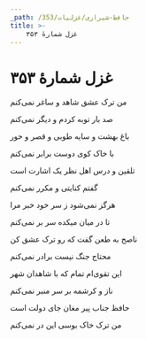 ```yaml
---
_path: /حافظ-شیرازی/غزلیات/353
title: >-
    غزل شمارهٔ ۳۵۳
---
```

# غزل شمارهٔ ۳۵۳

<div class="b" id="bn1"><div class="m1"><p>من ترک عشق شاهد و ساغر نمی‌کنم</p></div>
<div class="m2"><p>صد بار توبه کردم و دیگر نمی‌کنم</p></div></div>
<div class="b" id="bn2"><div class="m1"><p>باغ بهشت و سایه طوبی و قصر و حور</p></div>
<div class="m2"><p>با خاک کوی دوست برابر نمی‌کنم</p></div></div>
<div class="b" id="bn3"><div class="m1"><p>تلقین و درس اهل نظر یک اشارت است</p></div>
<div class="m2"><p>گفتم کنایتی و مکرر نمی‌کنم</p></div></div>
<div class="b" id="bn4"><div class="m1"><p>هرگز نمی‌شود ز سر خود خبر مرا</p></div>
<div class="m2"><p>تا در میان میکده سر بر نمی‌کنم</p></div></div>
<div class="b" id="bn5"><div class="m1"><p>ناصح به طعن گفت که رو ترک عشق کن</p></div>
<div class="m2"><p>محتاج جنگ نیست برادر نمی‌کنم</p></div></div>
<div class="b" id="bn6"><div class="m1"><p>این تقوی‌ام تمام که با شاهدان شهر</p></div>
<div class="m2"><p>ناز و کرشمه بر سر منبر نمی‌کنم</p></div></div>
<div class="b" id="bn7"><div class="m1"><p>حافظ جناب پیر مغان جای دولت است</p></div>
<div class="m2"><p>من ترک خاک بوسی این در نمی‌کنم</p></div></div>
